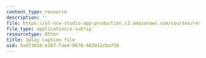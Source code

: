 ```yaml
---
content_type: resource
description: ''
file: https://ol-ocw-studio-app-production.s3.amazonaws.com/courses/res-18-009-learn-differential-equations-up-close-with-gilbert-strang-and-cleve-moler-fall-2015/5ed73d10e107fae40676482812cba759_ghjOS7Q82s0.srt
file_type: application/x-subrip
resourcetype: Other
title: 3play caption file
uid: 5ed73d10-e107-fae4-0676-482812cba759
---
```

